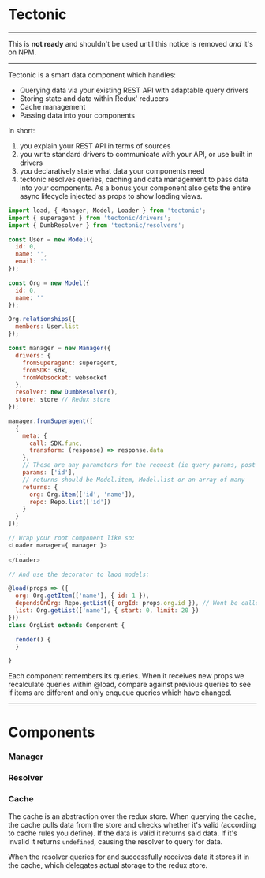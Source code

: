 # Tectonic

-----

This is **not ready** and shouldn't be used until this notice is removed *and*
it's on NPM.

-----

Tectonic is a smart data component which handles:

- Querying data via your existing REST API with adaptable query drivers
- Storing state and data within Redux' reducers
- Cache management
- Passing data into your components

In short:

1. you explain your REST API in terms of sources
2. you write standard drivers to communicate with your API, or use built in drivers
3. you declaratively state what data your components need
4. tectonic resolves queries, caching and data management to pass data into your
   components. As a bonus your component also gets the entire async lifecycle
   injected as props to show loading views.

```js
import load, { Manager, Model, Loader } from 'tectonic';
import { superagent } from 'tectonic/drivers';
import { DumbResolver } from 'tectonic/resolvers';

const User = new Model({
  id: 0,
  name: '',
  email: ''
});

const Org = new Model({
  id: 0,
  name: ''
});

Org.relationships({
  members: User.list
});

const manager = new Manager({
  drivers: {
    fromSuperagent: superagent,
    fromSDK: sdk,
    fromWebsocket: websocket
  },
  resolver: new DumbResolver(),
  store: store // Redux store
});

manager.fromSuperagent([
  {
    meta: {
      call: SDK.func,
      transform: (response) => response.data
    },
    // These are any parameters for the request (ie query params, post data)
    params: ['id'],
    // returns should be Model.item, Model.list or an array of many
    returns: {
      org: Org.item(['id', 'name']),
      repo: Repo.list(['id'])
    }
  }
]);

// Wrap your root component like so:
<Loader manager={ manager }>
  ...
</Loader>

// And use the decorator to laod models:

@load(props => ({
  org: Org.getItem(['name'], { id: 1 }),
  dependsOnOrg: Repo.getList({ orgId: props.org.id }), // Wont be called until org is loaded
  list: Org.getList(['name'], { start: 0, limit: 20 })
}))
class OrgList extends Component {

  render() {
  }

}
```

Each component remembers its queries. When it receives new props we recalculate
queries within @load, compare against previous queries to see if items are
different and only enqueue queries which have changed.

---------

# Components

### Manager

### Resolver

### Cache

The cache is an abstraction over the redux store. When querying the cache, the
cache pulls data from the store and checks whether it's valid (according to
cache rules you define). If the data is valid it returns said data. If it's
invalid it returns `undefined`, causing the resolver to query for data.

When the resolver queries for and successfully receives data it stores it in the
cache, which delegates actual storage to the redux store.

